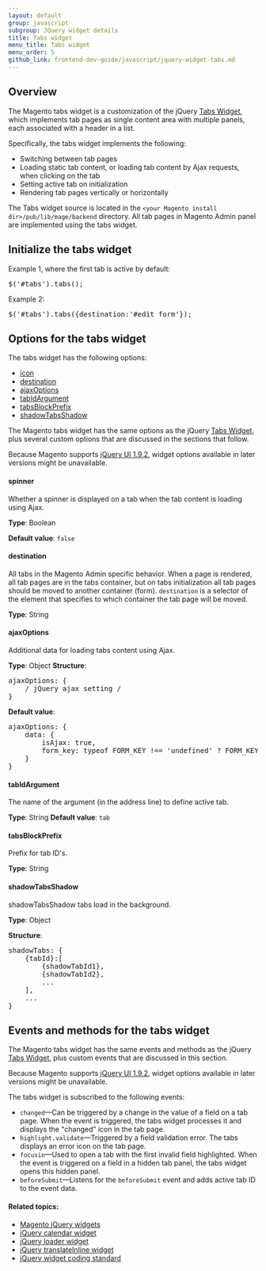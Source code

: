 ```yaml
---
layout: default
group: javascript
subgroup: JQuery widget details
title: Tabs widget
menu_title: Tabs widget
menu_order: 5
github_link: frontend-dev-guide/javascript/jquery-widget-tabs.md
---
```


<h2 id="fedg_tabs-widget_overview">Overview</h2>

The Magento tabs widget is a customization of the jQuery <a href="http://api.jqueryui.com/tabs/" target="_blank">Tabs Widget</a>, which implements tab pages as single content area with multiple panels, each associated with a header in a list.

Specifically, the tabs widget implements the following:

*	Switching between tab pages
*	Loading static tab content, or loading tab content by Ajax requests, when clicking on the tab
*	Setting active tab on initialization
*	Rendering tab pages vertically or horizontally

The Tabs widget source is located in the `<your Magento install dir>/pub/lib/mage/backend` directory. All tab pages in Magento Admin panel are implemented using the tabs widget.

<h2 id="fedg_tabs_init">Initialize the tabs widget</h2>

Example 1, where the first tab is active by default:

<pre>$('#tabs').tabs();  </pre>

Example 2:

<pre>$('#tabs').tabs({destination:'#edit_form'});  </pre>

<h2 id="fedg_tabs_options">Options for the tabs widget</h2>

The tabs widget has the following options:

*	<a href="#fedg_tabs_options-spinner">icon</a>
*	<a href="#fedg_tabs_options-destination">destination</a>
*	<a href="#fedg_tabs_options-ajaxOptions">ajaxOptions</a>
*	<a href="#fedg_tabs_options-tabIdArgument">tabIdArgument</a>
*	<a href="#fedg_tabs_options-tabsBlockPrefix">tabsBlockPrefix</a>
*	<a href="#fedg_tabs_options-shadowTabsShadow">shadowTabsShadow</a>

The Magento tabs widget has the same options as the jQuery <a href="http://api.jqueryui.com/tabs/" target="_blank">Tabs Widget</a>, plus several custom options that are discussed in the sections that follow.

<div class="bs-callout bs-callout-info" id="info">
  <p>Because Magento supports <a href="http://blog.jqueryui.com/2012/11/jquery-ui-1-9-2/" target="_blank">jQuery UI 1.9.2</a>, widget options available in later versions might be unavailable.</p>
</div>

<h4 id="fedg_tabs_options-spinner">spinner</h4>

Whether a spinner is displayed on a tab when the tab content is loading using Ajax.

**Type**: Boolean

**Default value**: `false`

<h4 id="fedg_tabs_options-destination">destination</h4>

All tabs in the Magento Admin specific behavior. When a page is rendered, all tab pages are in the tabs container, but on tabs initialization all tab pages should be moved to another container (form). `destination` is a selector of the element that specifies to which container the tab page will be moved.

**Type**: String

<h4 id="fedg_tabs_options-ajaxOptions">ajaxOptions</h4>

Additional data for loading tabs content using Ajax.

**Type**: Object
**Structure**:

<pre>ajaxOptions: {
    / jQuery ajax setting /
}</pre>

**Default value**:

<pre>ajaxOptions: {
    data: {
        isAjax: true,
        form_key: typeof FORM_KEY !== 'undefined' ? FORM_KEY : null
    }
}</pre>

<h4 id="fedg_tabs_options-tabIdArgument">tabIdArgument</h4>

The name of the argument (in the address line) to define active tab.

**Type**: String
**Default value**: `tab`

<h4 id="fedg_tabs_options-tabsBlockPrefix">tabsBlockPrefix</h4>

Prefix for tab ID's.

**Type**: String

<h4 id="fedg_tabs_options-shadowTabsShadow">shadowTabsShadow</h4>

shadowTabsShadow tabs load in the background.

**Type**: Object

**Structure**:

<pre>shadowTabs: {
    {tabId}:[
        {shadowTabId1},
        {shadowTabId2},
        ...
    ],
    ...
}</pre>

<h2 id="fedg_tabs_events-methods">Events and methods for the tabs widget</h2>

The Magento tabs widget has the same events and methods as the jQuery <a href="http://api.jqueryui.com/tabs/" target="_blank">Tabs Widget</a>, plus custom events that are discussed in this section.

<div class="bs-callout bs-callout-info" id="info">
  <p>Because Magento supports <a href="http://blog.jqueryui.com/2012/11/jquery-ui-1-9-2/" target="_blank">jQuery UI 1.9.2</a>, widget options available in later versions might be unavailable.</p>
</div>

The tabs widget is subscribed to the following events:

*	`changed`&mdash;Can be triggered by a change in the value of a field on a tab page. When the event is triggered, the tabs widget processes it and displays the "changed" icon in the tab page.
*	`highlight.validate`&mdash;Triggered by a field validation error. The tabs displays an error icon on the tab page.
*	`focusin`&mdash;Used to open a tab with the first invalid field highlighted. When the event is triggered on a field in a hidden tab panel, the tabs widget opens this hidden panel.
*	`beforeSubmit`&mdash;Listens for the `beforeSubmit` event and adds active tab ID to the event data.


#### Related topics:

*	<a href="{{ site.gdeurl }}frontend-dev-guide/javascript/jquery-widgets-about.html">Magento jQuery widgets</a>
*	<a href="{{ site.gdeurl }}frontend-dev-guide/javascript/jquery-widget-calendar.html">jQuery calendar widget</a>
*	<a href="{{ site.gdeurl }}frontend-dev-guide/javascript/jquery-widget-loader.html">jQuery loader widget</a>
*	<a href="{{ site.gdeurl }}frontend-dev-guide/javascript/jquery-widget-translate-inline.html">jQuery translateInline widget</a>
*	<a href="{{ site.gdeurl }}coding-standards/code-standard-jquery-widgets.html">jQuery widget coding standard</a>